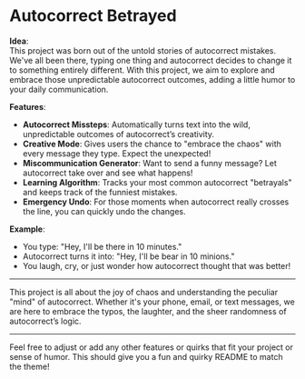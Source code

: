 # Autocorrect Betrayed

**Idea**:  
This project was born out of the untold stories of autocorrect mistakes. We've all been there, typing one thing and autocorrect decides to change it to something entirely different. With this project, we aim to explore and embrace those unpredictable autocorrect outcomes, adding a little humor to your daily communication.

**Features**:
- **Autocorrect Missteps**: Automatically turns text into the wild, unpredictable outcomes of autocorrect’s creativity.
- **Creative Mode**: Gives users the chance to "embrace the chaos" with every message they type. Expect the unexpected!
- **Miscommunication Generator**: Want to send a funny message? Let autocorrect take over and see what happens!
- **Learning Algorithm**: Tracks your most common autocorrect "betrayals" and keeps track of the funniest mistakes.
- **Emergency Undo**: For those moments when autocorrect really crosses the line, you can quickly undo the changes.

**Example**:
- You type: "Hey, I'll be there in 10 minutes."
- Autocorrect turns it into: "Hey, I'll be bear in 10 minions."
- You laugh, cry, or just wonder how autocorrect thought that was better!

---

This project is all about the joy of chaos and understanding the peculiar "mind" of autocorrect. Whether it's your phone, email, or text messages, we are here to embrace the typos, the laughter, and the sheer randomness of autocorrect’s logic.

---

Feel free to adjust or add any other features or quirks that fit your project or sense of humor. This should give you a fun and quirky README to match the theme!
